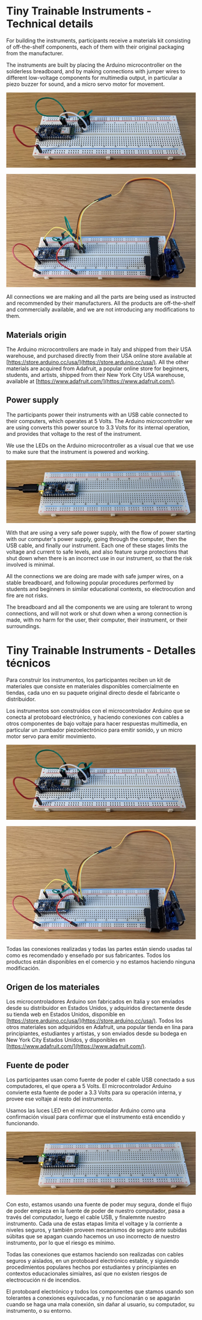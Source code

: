 # Tiny Trainable Instruments - Technical details

For building the instruments, participants receive a materials kit consisting of off-the-shelf components, each of them with their original packaging from the manufacturer.

The instruments are built by placing the Arduino microcontroller on the solderless breadboard, and by making connections with jumper wires to different low-voltage components for multimedia output, in particular a piezo buzzer for sound, and a micro servo motor for movement.

![User guide output buzzer](../certification/images/user-guide-output-buzzer.jpg "User guide output buzzer")

![User guide output servo](../certification/images/user-guide-output-servo.jpg "User guide output servo")

All connections we are making and all the parts are being used as instructed and recommended by their manufacturers. All the products are off-the-shelf and commercially available, and we are not introducing any modifications to them.

## Materials origin

The Arduino microcontrollers are made in Italy and shipped from their USA warehouse, and purchased directly from their USA online store available at [https://store.arduino.cc/usa/](https://store.arduino.cc/usa/). All the other materials are acquired from Adafruit, a popular online store for beginners, students, and artists, shipped from their New York City USA warehouse, available at [https://www.adafruit.com/](https://www.adafruit.com/).

## Power supply

The participants power their instruments with an USB cable connected to their computers, which operates at 5 Volts. The Arduino microcontroller we are using converts this power source to 3.3 Volts for its internal operation, and provides that voltage to the rest of the instrument.

We use the LEDs on the Arduino microcontroller as a visual cue that we use to make sure that the instrument is powered and working.

![User guide usb on](../certification/images/user-guide-usb-on.jpg "User guide usb on")

With that are using a very safe power supply, with the flow of power starting with our computer's power supply, going through the computer, then the USB cable, and finally our instrument. Each one of these stages limits the voltage and current to safe levels, and also feature surge protections that shut down when there is an incorrect use in our instrument, so that the risk involved is minimal.

All the connections we are doing are made with safe jumper wires, on a stable breadboard, and following popular procedures performed by students and beginners in similar educational contexts, so electrocution and fire are not risks.

The breadboard and all the components we are using are tolerant to wrong connections, and will not work or shut down when a wrong connection is made, with no harm for the user, their computer, their instrument, or their surroundings.

# Tiny Trainable Instruments - Detalles técnicos

Para construir los instrumentos, los participantes reciben un kit de materiales que consiste en materiales disponibles comercialmente en tiendas, cada uno en su paquete original directo desde el fabricante o distribuidor.

Los instrumentos son construidos con el microcontrolador Arduino que se conecta al protoboard electrónico, y haciendo conexiones con cables a otros componentes de bajo voltaje para hacer respuestas multimedia, en particular un zumbador piezoelectrónico para emitir sonido, y un micro motor servo para emitir movimiento.

![User guide output buzzer](../certification/images/user-guide-output-buzzer.jpg "User guide output buzzer")

![User guide output servo](../certification/images/user-guide-output-servo.jpg "User guide output servo")

Todas las conexiones realizadas y todas las partes están siendo usadas tal como es recomendado y enseñado por sus fabricantes. Todos los productos están disponibles en el comercio y no estamos haciendo ninguna modificación.

## Origen de los materiales

Los microcontroladores Arduino son fabricados en Italia y son enviados desde su distribuidor en Estados Unidos, y adquiridos directamente desde su tienda web en Estados Unidos, disponible en [https://store.arduino.cc/usa/](https://store.arduino.cc/usa/). Todos los otros materiales son adquiridos en Adafruit, una popular tienda en lína para principiantes, estudiantes y artistas, y son enviados desde su bodega en New York City Estados Unidos, y disponibles en [https://www.adafruit.com/](https://www.adafruit.com/).

## Fuente de poder

Los participantes usan como fuente de poder el cable USB conectado a sus computadores, el que opera a 5 Volts. El microcontrolador Arduino convierte esta fuente de poder a 3.3 Volts para su operación interna, y provee ese voltaje al resto del instrumento.

Usamos las luces LED en el microcontrolador Arduino como una confirmación visual para confirmar que el instrumento está encendido y funcionando.

![User guide usb on](../certification/images/user-guide-usb-on.jpg "User guide usb on")

Con esto, estamos usando una fuente de poder muy segura, donde el flujo de poder empieza en la fuente de poder de nuestro computador, pasa a través del computador, luego el cable USB, y finalemnte nuestro instrumento. Cada una de estas etapas limita el voltage y la corriente a niveles seguros, y también proveen mecanismos de seguro ante subidas súbitas que se apagan cuando hacemos un uso incorrecto de nuestro instrumento, por lo que el riesgo es mínimo.

Todas las conexiones que estamos haciendo son realizadas con cables seguros y aislados, en un protoboard electrónico estable, y siguiendo procedimientos populares hechos por estudiantes y principiantes en contextos educacionales simialres, así que no existen riesgos de electrocución ni de incendios.

El protoboard electrónico y todos los componentes que stamos usando son tolerantes a conexiones equivocadas, y no funcionarán o se apagarán cuando se haga una mala conexión, sin dañar al usuario, su computador, su instrumento, o su entorno.
